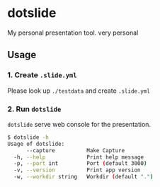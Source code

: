 # dotslide
My personal presentation tool. very personal

## Usage
### 1. Create `.slide.yml`
Please look up `./testdata` and create `.slide.yml`

### 2. Run `dotslide`
`dotslide` serve web console for the presentation.

```bash
$ dotslide -h
Usage of dotslide:
      --capture          Make Capture
  -h, --help             Print help message
  -p, --port int         Port (default 3000)
  -v, --version          Print app version
  -w, --workdir string   Workdir (default ".")
```
